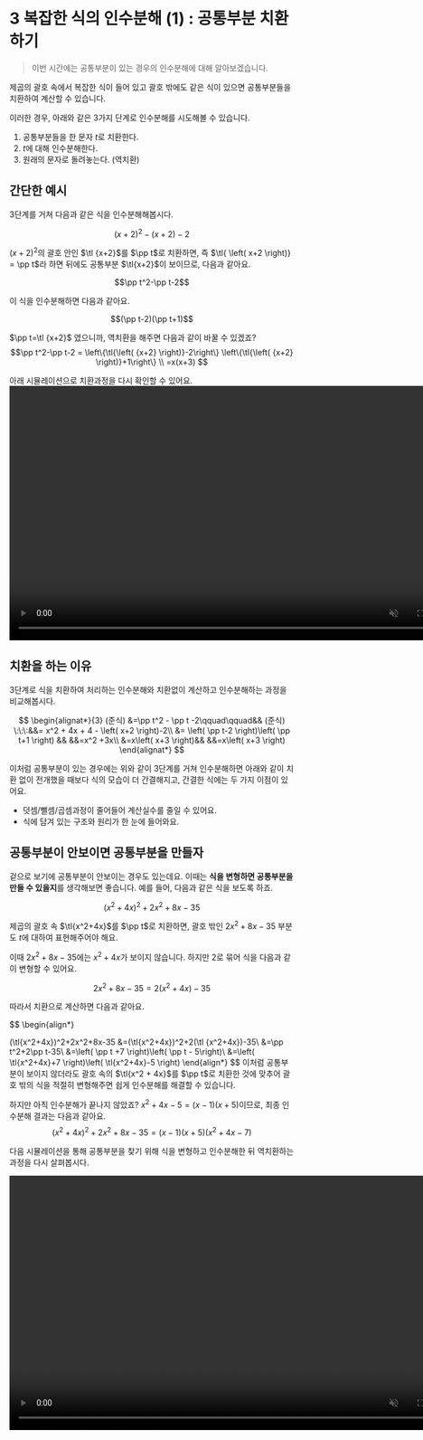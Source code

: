 

# 3 복잡한 식의 인수분해 (1) : 공통부분 치환하기

> 이번 시간에는 공통부분이 있는 경우의 인수분해에 대해 알아보겠습니다.

제곱의 괄호 속에서 복잡한 식이 들어 있고
괄호 밖에도 같은 식이 있으면
공통부분들을 치환하여 계산할 수 있습니다.

이러한 경우, 아래와 같은 3가지 단계로 인수분해를 시도해볼 수 있습니다.
1. 공통부분들을 한 문자 $t$로 치환한다.
2. $t$에 대해 인수분해한다.
3. 원래의 문자로 돌려놓는다. (역치환)

## 간단한 예시
3단계를 거쳐 다음과 같은 식을 인수분해해봅시다.

$$(x+2)^2 - (x+2)-2$$

$(x+2)^2$의 괄호 안인 $\tl {x+2}$를 $\pp t$로 치환하면,
즉 $\tl{ \left( x+2 \right)} = \pp t$라 하면
뒤에도 공통부분 $\tl{x+2}$이 보이므로,
 다음과 같아요.

$$\pp t^2-\pp t-2$$

이 식을 인수분해하면 다음과 같아요.

$$(\pp t-2)(\pp t+1)$$

$\pp t=\tl {x+2}$ 였으니까, 역치환을 해주면 다음과 같이 바꿀 수 있겠죠?
$$\pp t^2-\pp t-2 = \left\{\tl{\left( {x+2} \right)}-2\right\} \left\{\tl{\left( {x+2} \right)}+1\right\} \\
=x(x+3)
$$


<!--
전부 전개하고 식을 정리한 뒤 인수분해를 해도 답을 구할 수 있습니다.
그러나 계산과정이 다소 복잡한데요 이런 경우 치환을 해주면 쉽게 인수분해를 할 수 있죠
-->
아래 시뮬레이션으로 치환과정을 다시 확인할 수 있어요.
<video width="800" height="450" controls src="media/H11_0303_Scene1.mp4" autoplay muted></video>

## 치환을 하는 이유
3단계로 식을 치환하여 처리하는 인수분해와
치환없이 계산하고 인수분해하는 과정을 비교해봅시다.

$$
\begin{alignat*}{3}
(준식)
&=\pp t^2 - \pp t -2\qquad\qquad&& (준식) \:\:\:&&= x^2 + 4x + 4 - \left( x+2 \right)-2\\
&= \left( \pp t-2 \right)\left( \pp t+1 \right) && &&=x^2 +3x\\
&=x\left( x+3 \right)&& &&=x\left( x+3 \right)
\end{alignat*}
$$

이처럼 공통부분이 있는 경우에는
위와 같이 3단계를 거쳐 인수분해하면
아래와 같이 치환 없이 전개했을 때보다
식의 모습이 더 간결해지고,
간결한 식에는 두 가지 이점이 있어요.

- 덧셈/뺄셈/곱셈과정이 줄어들어 계산실수를 줄일 수 있어요.
- 식에 담겨 있는 구조와 원리가 한 눈에 들어와요.

## 공통부분이 안보이면 공통부분을 만들자
겉으로 보기에 공통부분이 안보이는 경우도 있는데요.
이때는 **식을 변형하면 공통부분을 만들 수 있을지**를
생각해보면 좋습니다.
예를 들어, 다음과 같은 식을 보도록 하죠.

$$(x^2+4x)^2+2x^2+8x-35$$

제곱의 괄호 속 $\tl{x^2+4x}$를 $\pp t$로 치환하면, 
괄호 밖인 $2x^2 + 8x-35$ 부분도
$t$에 대하여 표현해주어야 해요.

이때 $2x^2 + 8x -35$에는 $x^2+4x$가 보이지 않습니다.
하지만 $2$로 묶어 식을 다음과 같이 변형할 수 있어요.

$$2x^2 + 8x -35 = 2\left(x^{2}+4 x\right)-35$$

따라서 치환으로 계산하면 다음과 같아요.

$$
\begin{align*}

(\tl{x^2+4x})^2+2x^2+8x-35
&=(\tl{x^2+4x})^2+2(\tl {x^2+4x})-35\\
&=\pp t^2+2\pp t-35\\
&=\left( \pp t +7 \right)\left( \pp t - 5\right)\\
&=\left( \tl{x^2+4x}+7 \right)\left( \tl{x^2+4x}-5 \right)
\end{align*}
$$
이처럼 공통부분이 보이지 않더라도
괄호 속의 $\tl{x^2 + 4x}$를 $\pp t$로 치환한 것에 맞추어
괄호 밖의 식을 적절히 변형해주면
쉽게 인수분해를 해결할 수 있습니다.

하지만 아직 인수분해가 끝나지 않았죠?
$x^2+4x-5=\left( x-1 \right)\left( x+5 \right)$이므로,
최종 인수분해 결과는 다음과 같아요.
$$(x^2+4x)^2+2x^2+8x-35
=(x-1)(x+5)(x^2+4x-7)$$

다음 시뮬레이션을 통해
공통부분을 찾기 위해 식을 변형하고
인수분해한 뒤 역치환하는 과정을 다시 살펴봅시다.

<video width="800" height="450" controls src="media/H11_0303_Scene2.mp4" autoplay muted></video>



